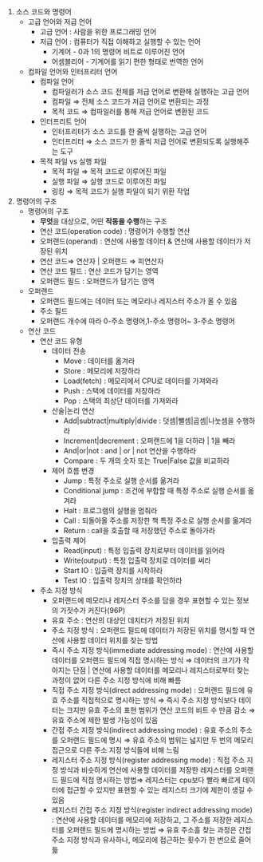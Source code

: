 1. 소스 코드와 명령어
    - 고급 언어와 저급 언어
        - 고급 언어 : 사람을 위한 프로그래밍 언어
        - 저급 언어 : 컴퓨터가 직접 이해하고 실행할 수 있는 언어
            - 기계어 - 0과 1의 명령어 비트로 이루어진 언어
            - 어셈블리어 - 기계어를 읽기 편한 형태로 번역한 언어
    - 컴파일 언어와 인터프리터 언어
        - 컴파일 언어
            - 컴파일러가 소스 코드 전체를 저급 언어로 변환해 실행하는 고급 언어
            - 컴파일 ⇒ 전체 소스 코드가 저급 언어로 변환되는 과정
            - 목적 코드 ⇒ 컴파일러를 통해 저급 언어로 변환된 코드
        - 인터프리트 언어
            - 인터프리터가 소스 코드를 한 줄씩 실행하는 고급 언어
            - 인터프리터 ⇒ 소스 코드가 한 줄씩 저급 언어로 변환되도록 실행해주는 도구
        - 목적 파일 vs 실행 파일
            - 목적 파일 ⇒ 목적 코드로 이루어진 파일
            - 실행 파일 ⇒ 실행 코드로 이루어진 파일
            - 링킹 ⇒ 목적 코드가 실행 파일이 되기 위환 작업
2. 명령어의 구조
    - 명령어의 구조
        - **무엇**을 대상으로, 어떤 **작동을 수행**하는 구조
        - 연산 코드(operation code) : 명령어가 수행할 연산
        - 오퍼랜드(operand) : 연산에 사용할 데이터 & 연산에 사용할 데이터가 저장된 위치
        - 연산 코드⇒ 연산자 | 오퍼랜드 ⇒ 피연산자
        - 연산 코드 필드 : 연산 코드가 담기는 영역
        - 오퍼랜드 필드 : 오퍼랜드가 담기는 영역
    - 오퍼랜드
        - 오퍼랜드 필드에는 데이터 또는 메모리나 레지스터 주소가 올 수 있음
        - 주소 필드
        - 오퍼랜드 개수에 따라 0-주소 명령어,1-주소 명령어~ 3-주소 명령어
    - 연산 코드
        - 연산 코드 유형
            - 데이터 전송
                - Move : 데이터를 옮겨라
                - Store : 메모리에 저장하라
                - Load(fetch) : 메모리에서 CPU로 데이터를 가져와라
                - Push : 스택에 데이터를 저장하라
                - Pop : 스택의 최상단 데이터를 가져와라
            - 산술|논리 연산
                - Add|subtract|multiply|divide : 덧셈|뺄셈|곱셈|나눗셈을 수행하라
                - Increment|decrement : 오퍼랜드에 1을 더하라 | 1을 빼라
                - And|or|not : and | or | not 연산을 수행하라
                - Compare : 두 개의 숫자 또는 True|False 값을 비교하라
            - 제어 흐름 변경
                - Jump : 특정 주소로 실행 순서를 옮겨라
                - Conditional jump : 조건에 부합할 때 특정 주소로 실행 순서를 옮겨라
                - Halt : 프로그램의 실행을 멈춰라
                - Call : 되돌아올 주소를 저장한 책 특정 주소로 실행 순서를 옮겨라
                - Return : call을 호출할 때 저장했던 주소로 돌아가라
            - 입출력 제어
                - Read(input) : 특정 입출력 장치로부터 데이터를 읽어라
                - Write(output) : 특정 입출력 장치로 데이터를 써라
                - Start IO : 입출력 장치를 시작하라
                - Test IO : 입출력 장치의 상태를 확인하라
        - 주소 지정 방식
            - 오퍼랜드에 메모리나 레지스터 주소를 담을 경우 표현할 수 있는 정보의 가짓수가 커진다(96P)
            - 유효 주소 : 연산의 대상인 데치터가 저장된 위치
            - 주소 지정 방식 : 오퍼랜드 필드에 데이터가 저장된 위치를 명시할 때 연산에 사용할 데이터 위치를 찾는 방법
            - 즉시 주소 지정 방식(immediate addressing mode) : 연산에 사용할 데이터를 오퍼랜드 필드에 직접 명시하는 방식 ⇒ 데이터의 크기가 작아지는 단점 | 연산에 사용할 데이터를 메모리나 레지스터로부터 찾는 과정이 없어 다른 주소 지정 방식에 비해 빠름
            - 직접 주소 지정 방식(direct addressing mode) : 오퍼랜드 필드에 유효 주소를 직접적으로 명시하는 방식 ⇒ 즉시 주소 지정 방식보다 데이터는 크지만 유효 주소의 표현 범위가 연산 코드의 비트 수 만큼 감소 ⇒ 유효 주소에 제한 발생 가능성이 있음
            - 간접 주소 지정 방식(indirect addressing mode) : 유효 주소의 주소를 오퍼랜드 필드에 명시 ⇒ 유효 주소의 범위는 넓지만 두 번의 메모리 접근으로 다른 주소 지정 방식들에 비해 느림
            - 레지스터 주소 지정 방식(register addressing mode) : 직접 주소 지정 방식과 비슷하게 연산에 사용할 데이터를 저장한 레지스터를 오퍼랜드 필드에 직접 명시하는 방법⇒ 레지스터는 cpu보다 빨라 빠르게 데이터에 접근할 수 있지만 표현할 수 있는 레지스터 크기에 제한이 생길 수 있음
            - 레지스터 간접 주소 지정 방식(register indirect addressing mode) : 연산에 사용할 데이터를 메모리에 저장하고, 그 주소를 저장한 레지스터를 오퍼랜드 필드에 명시하는 방법 ⇒ 유효 주소흘 찾는 과정은 간접 주소 지정 방식과 유사하나, 메모리에 접근하는 횟수가 한 번으로 줄어듦
